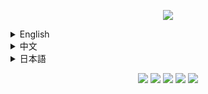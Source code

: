 <p align="center">
    <img width src="https://gitee.com/zixuan_long/Img/raw/master/LS3.png">    
</p>
<details>
  <summary>English</summary>
<h1>English</h1>
It's a NPR shader,which based on the original style, which can add outline for game object and make the graphics more cartoonish  
You can set outline width and outline color at shader pack settings page
</details>
<details>
  <summary>中文</summary>
<h1>中文</h1>
这是一个风格化的光影，可以让MC物体都有描边的光影，使得游戏画面更加卡通  
您可以在光影包设置中，设置描边宽度和颜色  
</details>
<details>
  <summary>日本語</summary>
<h1>日本語</h1>
これはオリジナルスタイルに基づいたNPRシェーダで、ゲームオブジェクトに輪郭を追加し、グラフィックをよりアニメーション化することができます  
</details>
<p align="center">
  <img  src="https://cdn.modrinth.com/data/cached_images/332a1805c84979815f5c0cf8849a520c0db7b3d0.jpeg"> 
  <img  src="https://cdn.modrinth.com/data/cached_images/b2db4bd89e53c43d7f1bf7c51bde9c08ca8abef2.jpeg"> 
  <img  src="https://cdn.modrinth.com/data/cached_images/a98d1808e357108145e653c7ab4b590006195f46.jpeg"> 
  <img  src="https://cdn.modrinth.com/data/cached_images/82d94f5450c386b6dc9f98cdce95a615314c7532.jpeg"> 
  <img  src="https://cdn.modrinth.com/data/cached_images/b85f18b22b636dc48458ff4063163480ad620ec2.jpeg"> 
</p>
